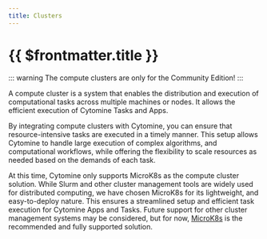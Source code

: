 ```yaml
---
title: Clusters
---
```


# {{ $frontmatter.title }}

::: warning
The compute clusters are only for the Community Edition!
:::

A compute cluster is a system that enables the distribution and execution of computational tasks across multiple machines or nodes.
It allows the efficient execution of Cytomine Tasks and Apps.

By integrating compute clusters with Cytomine, you can ensure that resource-intensive tasks are executed in a timely manner. This setup allows Cytomine to handle large execution of complex algorithms, and computational workflows, while offering the flexibility to scale resources as needed based on the demands of each task.

At this time, Cytomine only supports MicroK8s as the compute cluster solution. While Slurm and other cluster management tools are widely used for distributed computing, we have chosen MicroK8s for its lightweight, and easy-to-deploy nature. This ensures a streamlined setup and efficient task execution for Cytomine Apps and Tasks. Future support for other cluster management systems may be considered, but for now, [MicroK8s](/admin-guide/clusters/microk8s/) is the recommended and fully supported solution.
